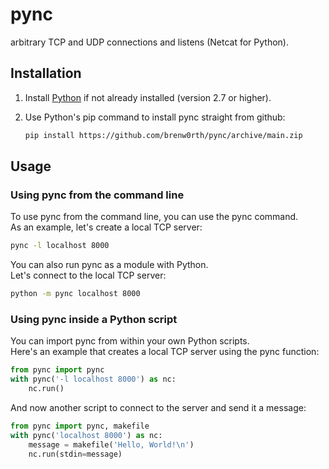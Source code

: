 # pync
arbitrary TCP and UDP connections and listens (Netcat for Python).

## Installation
1. Install [Python](https://www.python.org/) if not already installed (version 2.7 or higher).

2. Use Python's pip command to install pync straight from github:
   ```sh
   pip install https://github.com/brenw0rth/pync/archive/main.zip
   ```

## Usage
### Using pync from the command line
To use pync from the command line, you can use the pync command.<br/>
As an example, let's create a local TCP server:
   ```sh
   pync -l localhost 8000
   ```
You can also run pync as a module with Python.<br/>
Let's connect to the local TCP server:
   ```sh
   python -m pync localhost 8000
   ```
### Using pync inside a Python script
You can import pync from within your own Python scripts.<br/>
Here's an example that creates a local TCP server using the pync function:
   ```py
   from pync import pync
   with pync('-l localhost 8000') as nc:
       nc.run()
   ```
And now another script to connect to the server and send it a message:<br/>
   ```py
   from pync import pync, makefile
   with pync('localhost 8000') as nc:
       message = makefile('Hello, World!\n')
       nc.run(stdin=message)
   ```
